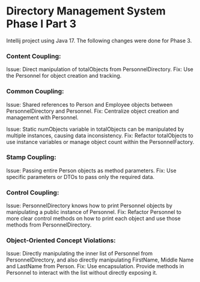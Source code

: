 # Directory Management System Phase I Part 3

Intellij project using Java 17. The following changes were done for Phase 3.

### Content Coupling:
Issue: Direct manipulation of totalObjects from PersonnelDirectory.
Fix: Use the Personnel for object creation and tracking.

### Common Coupling:

Issue: Shared references to Person and Employee objects between PersonnelDirectory and Personnel.
Fix: Centralize object creation and management with Personnel.

Issue: Static numObjects variable in totalObjects can be manipulated by multiple instances, causing data inconsistency.
Fix: Refactor totalObjects to use instance variables or manage object count within the PersonnelFactory.

### Stamp Coupling:
Issue: Passing entire Person objects as method parameters.
Fix: Use specific parameters or DTOs to pass only the required data.

### Control Coupling:
Issue: PersonnelDirectory knows how to print Personnel objects by manipulating a public instance of Personnel.
Fix: Refactor Personnel to more clear control methods on how to print each object and use those methods from PersonnelDirectory.

### Object-Oriented Concept Violations:
Issue: Directly manipulating the inner list of Personnel from PersonnelDirectory, and also directly manipulating FirstName, Middle Name and LastName from Person.
Fix: Use encapsulation. Provide methods in Personnel to interact with the list without directly exposing it.